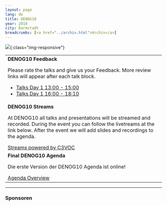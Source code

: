 ```yaml
---
layout: page
lang: de
title: DENOG10
year: 2018
city: Darmstadt
breadcrumbs: [<a href="../archiv.html">Archiv</a>]
---
```

![](/images/meeting-10.jpg){:class="img-responsive"}

<table>
    <tr>
        <td>
                <div class="newsblock">
                    <b>DENOG10 Feedback</b>
                    <p>Please rate the talks and give us your Feedback. More review links will appear after each talk block.</p>
                    <ul>
                        <li><a href="https://goo.gl/forms/BQmlQx3nifozz4hP2"> Talks Day 1 13:00 - 15:00 </a></li>
                        <li><a href="https://goo.gl/forms/FN3UBiPzqb2HMQfS2"> Talks Day 1 16:00 - 18:10 </a></li>
                    </ul>
                </div>
        </td>
    </tr>
    <tr>
        <td>
                <div class="newsblock">
                    <b>DENOG10 Streams</b>
                    <p>At DENOG10 all talks and presentations will be streamed and recorded. During the event you can follow the livetreams at the link below. After the event we will add slides and recordings to the agenda.</p>
                    <a href="https://streaming.media.ccc.de/denog10" target="new">Streams powered by C3VOC<i class="ion-arrow-right-c"></i></a>
                </div>
        </td>
    </tr>
    <tr>
        <td>
                <div class="newsblock">
                    <b>Final DENOG10 Agenda</b>
                    <p>Die erste Version der DENOG10 Agenda ist online!</p>
                    <a href="https://cfp.denog.de/denog10/schedule" target="new">Agenda Overview <i class="ion-arrow-right-c"></i></a>
                </div>
        </td>
    </tr>
</table>

<hr class="verticaldivider" />
<div class="mainpagepaddedbox">
    <h3>Sponsoren</h3>
    <div id="sponsorslider" data-images="3"></div>
</div>
<script type="text/javascript">
    var sliderImageItems = [
                '{{ site.url }}/images/meetings/denog10/sponsor_de-cix.png',
                '{{ site.url }}/images/meetings/denog10/sponsor_de-cix.png',
                '{{ site.url }}/images/meetings/denog10/sponsor_eshelter.png',
                '{{ site.url }}/images/meetings/denog10/sponsor_eshelter.png',
                '{{ site.url }}/images/meetings/denog10/sponsor_NL-IX.png',
                '{{ site.url }}/images/meetings/denog10/sponsor_NL-IX.png',
                '{{ site.url }}/images/meetings/denog10/sponsor_flexoptix.jpg',
                '{{ site.url }}/images/meetings/denog10/sponsor_dc1.jpg',
                '{{ site.url }}/images/meetings/denog10/sponsor_gasline.png',
                '{{ site.url }}/images/meetings/denog10/sponsor_megaport.jpg',
                '{{ site.url }}/images/meetings/denog10/sponsor_syseleven.png',
                '{{ site.url }}/images/meetings/denog10/sponsor_thomaskrenn.jpg',
                '{{ site.url }}/images/meetings/denog10/sponsor_netbrain.png',
                '{{ site.url }}/images/meetings/denog10/sponsor_hubersuhner.jpg',
                '{{ site.url }}/images/meetings/denog10/sponsor_centurylink.png',
                '{{ site.url }}/images/meetings/denog10/sponsor_core_backbone_infinera.png',
                '{{ site.url }}/images/meetings/denog10/sponsor_xantaro.png'
    ];
</script>
